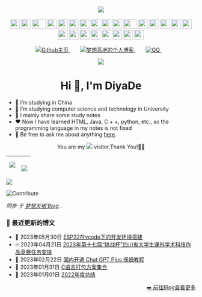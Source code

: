 <!-- 动态字 -->

<h1 align="center">
	<a href="https://luomengguo.top/">
		<img src="https://readme-typing-svg.herokuapp.com/?lines=你好呀;这里是梦想高地的主页!&center=true&size=27">
	</a>
</h1>

<!-- 摇啊摇 -->

<div align="center">
    <img src="https://cdn.17lai.site/media/pic/parrots/githubparrot.webp" width="25" height="25"/>
    <img src="https://cdn.17lai.site/media/pic/parrots/iranparrot.webp" width="25" height="25"/>
    <img src="https://cdn.17lai.site/media/pic/parrots/asyncparrot.webp" width="36" height="25"/>
    <img src="https://cdn.17lai.site/media/pic/parrots/exceptionallyfastparrot.webp" width="25" height="25"/>
    <img src="https://cdn.17lai.site/media/pic/parrots/60fpsparrot.webp" width="25" height="25"/>
    <img src="https://cdn.17lai.site/media/pic/parrots/jumpingparrot.webp" width="25" height="25"/>
    <img src="https://cdn.17lai.site/media/pic/parrots/opensourceparrot.webp" width="25" height="25"/>
    <img src="https://cdn.17lai.site/media/pic/parrots/dealwithitnowparrot.webp" width="25" height="25"/>
    <img src="https://cdn.17lai.site/media/pic/parrots/hypnoparrotlight.webp" width="25" height="25"/>
    <img src="https://cdn.17lai.site/media/pic/parrots/databaseparrot.webp" width="25" height="25"/>
    <img src="https://cdn.17lai.site/media/pic/parrots/fixparrot.webp" width="36" height="25"/>
    <img src="https://cdn.17lai.site/media/pic/parrots/laptop_parrot.webp" width="25" height="25"/>
    <img src="https://cdn.17lai.site/media/pic/parrots/spinningparrot.webp" width="25" height="25"/>
    <img src="https://cdn.17lai.site/media/pic/parrots/levitationparrot.webp" width="25" height="25"/>
    <img src="https://cdn.17lai.site/media/pic/parrots/meldparrot.webp" width="25" height="25"/>
    <img src="https://cdn.17lai.site/media/pic/parrots/slomoparrot.webp" width="25" height="25"/>
    <img src="https://cdn.17lai.site/media/pic/parrots/moonwalkingparrot.webp" width="25" height="25"/>
    <img src="https://cdn.17lai.site/media/pic/parrots/stableparrot.webp" width="25" height="25"/>
    <img src="https://cdn.17lai.site/media/pic/parrots/scienceparrot.webp" width="25" height="25"/>
    <img src="https://cdn.17lai.site/media/pic/parrots/pirateparrot.webp" width="25" height="25"/>
    <img src="https://cdn.17lai.site/media/pic/parrots/footballparrot.webp" width="25" height="25"/>
    <img src="https://cdn.17lai.site/media/pic/parrots/illuminatiparrot.webp" width="25" height="25"/>
    <img src="https://cdn.17lai.site/media/pic/parrots/hypnoparrotdark.webp" width="25" height="25"/>
    <img src="https://cdn.17lai.site/media/pic/parrots/mustacheparrot.webp" width="25" height="25"/>
</div>
<!-- 徽标 -->

<p align="center">
			<a style="margin-inline:5px" target="_blank" href="https://github.com/DiyaDe">
				<img src="https://img.shields.io/badge/Github-Overview-blue?style=flat&logo=GitHub"
					title="Github主页">
			</a>&emsp;
			<a style="margin-inline:5px" target="_blank" href="https://luomengguo.top/">
				<img src="https://img.shields.io/badge/Blog-个人博客-FDE6E0?style=flat&logo=Blogger"
					title="梦想高地的个人博客">
			</a>&emsp;
			<a style="margin-inline:5px" target="_blank" href="http://wpa.qq.com/msgrd?v=3&uin=3332326364&site=qq&menu=yes">
				<img src="https://img.shields.io/badge/腾讯-QQ-0cedbe?style=flat&logo=Tencent QQ"
					title="QQ">
			</a>&emsp;
</p>

<!-- 贪吃蛇代码贡献图 -->

<div align="center"><img src="https://cdn.jsdelivr.net/gh/DiyaDe/DiyaDe/contribution-snake/github-contribution-grid-snake.svg" /></div>

<h1 align="center">Hi 👋, I'm DiyaDe </h1>

- 🔭 I’m studying in China
- 🌱 I’m studying computer science and technology in University
- 🤔 I mainly share some study notes
- ❤️ Now I have learned HTML, Java, C + +, python, etc., so the programming language in my notes is not fixed
- 💬 Be free to ask me about anything [here](https://github.com/DiyaDe/DiyaDe/issues).

<!-- 访客统计 -->
<p align="center">You are my <img src="https://profile-counter.glitch.me/DiyaDe/count.svg"> visitor,Thank You!🎉🎉</p>

| <a><img align="center" src="https://github-readme-stats.vercel.app/api?username=DiyaDe&show_icons=true&hide_border=true" /></a> | <a><br/><img align="center" src="https://github-readme-stats.vercel.app/api/top-langs/?username=DiyaDe&hide_border=true"></a> |
| ------------------------------------------------------------ | ------------------------------------------------------------ |

<!-- 贡献统计图 -->

<a href="https://github.com/404"><img src="https://cdn.jsdelivr.net/gh/DiyaDe/DiyaDe/img/line.webp"></a>

![Contribute](https://activity-graph.herokuapp.com/graph?username=DiyaDe&theme=github)

<!-- 博客更新 -->
<p><em>同步 于 <a href="https://luomengguo.top/">梦想天地'Blog</a> . </em>

### 📕 最近更新的博文

<!-- 最新博文插入位置 -->
<!-- BLOG-POST-LIST:START -->
 - 💯 2023年05月30日 [ESP32在vcode下的开发环境搭建](https://luomengguo.top/posts/ac75.html)
 - 🔥 2023年04月21日 [2023年第十七届“挑战杯”四川省大学生课外学术科技作品竞赛任务安排](https://luomengguo.top/posts/b6ca.html)
 - 💫 2023年02月22日 [国内开通 Chat GPT Plus 保姆教程](https://luomengguo.top/posts/d384.html)
 - 🚀 2023年01月31日 [C语言打包方案集合](https://luomengguo.top/posts/b6cc.html)
 - 🌮 2023年01月01日 [2022年度总结](https://luomengguo.top/posts/4c6a.html)<!-- BLOG-POST-LIST:END -->

<p align="right"><a href="https://luomengguo.top/">➡️ 前往Blog查看更多</a></p>
